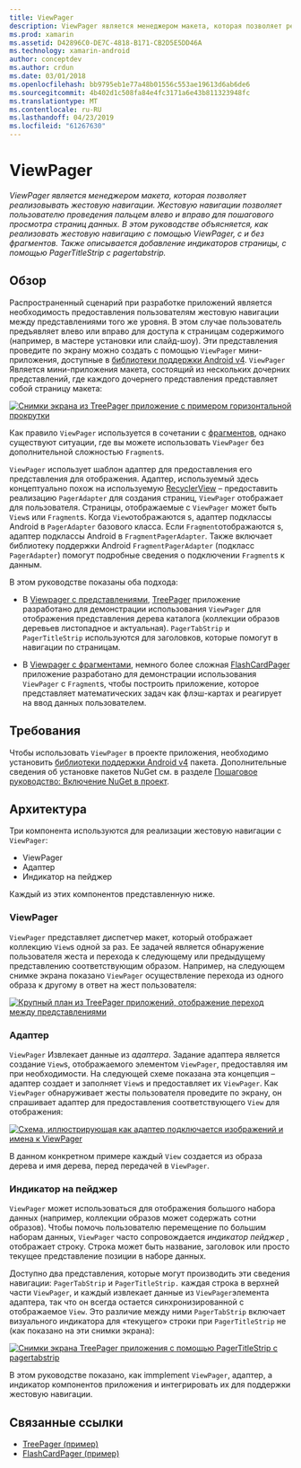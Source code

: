 ```yaml
---
title: ViewPager
description: ViewPager является менеджером макета, которая позволяет реализовывать жестовую навигации. Жестовую навигации позволяет пользователю проведения пальцем влево и вправо для пошагового просмотра страниц данных. В этом руководстве объясняется, как реализовать жестовую навигацию с помощью ViewPager, с и без фрагментов. Также описывается добавление индикаторов страницы, с помощью PagerTitleStrip с pagertabstrip.
ms.prod: xamarin
ms.assetid: D42896C0-DE7C-4818-B171-CB2D5E5DD46A
ms.technology: xamarin-android
author: conceptdev
ms.author: crdun
ms.date: 03/01/2018
ms.openlocfilehash: bb9795eb1e77a48b01556c553ae19613d6ab6de6
ms.sourcegitcommit: 4b402d1c508fa84e4fc3171a6e43b811323948fc
ms.translationtype: MT
ms.contentlocale: ru-RU
ms.lasthandoff: 04/23/2019
ms.locfileid: "61267630"
---
```

# <a name="viewpager"></a>ViewPager

_ViewPager является менеджером макета, которая позволяет реализовывать жестовую навигации. Жестовую навигации позволяет пользователю проведения пальцем влево и вправо для пошагового просмотра страниц данных. В этом руководстве объясняется, как реализовать жестовую навигацию с помощью ViewPager, с и без фрагментов. Также описывается добавление индикаторов страницы, с помощью PagerTitleStrip с pagertabstrip._

 
## <a name="overview"></a>Обзор

Распространенный сценарий при разработке приложений является необходимость предоставления пользователям жестовую навигации между представлениями того же уровня. В этом случае пользователь предъявляет влево или вправо для доступа к страницам содержимого (например, в мастере установки или слайд-шоу). Эти представления проведите по экрану можно создать с помощью `ViewPager` мини-приложения, доступные в [библиотеки поддержки Android v4](https://www.nuget.org/packages/Xamarin.Android.Support.v4/). `ViewPager` Является мини-приложения макета, состоящий из нескольких дочерних представлений, где каждого дочернего представления представляет собой страницу макета: 

[![Снимки экрана из TreePager приложение с примером горизонтальной прокрутки](images/01-intro-sml.png)](images/01-intro.png#lightbox)

Как правило `ViewPager` используется в сочетании с [фрагментов](https://developer.xamarin.com/guides/android/platform_features/fragments/), однако существуют ситуации, где вы можете использовать `ViewPager` без дополнительной сложностью `Fragment`s.

`ViewPager` использует шаблон адаптер для предоставления его представления для отображения. Адаптер, используемый здесь концептуально похож на используемую [RecyclerView](~/android/user-interface/layouts/recycler-view/index.md) &ndash; предоставить реализацию `PagerAdapter` для создания страниц, `ViewPager` отображает для пользователя. Страницы, отображаемые с `ViewPager` может быть `View`s или `Fragment`s. Когда `View`отображаются s, адаптер подклассы Android в `PagerAdapter` базового класса. Если `Fragment`отображаются s, адаптер подклассы Android в `FragmentPagerAdapter`. Также включает библиотеку поддержки Android `FragmentPagerAdapter` (подкласс `PagerAdapter`) помогут подробные сведения о подключении `Fragment`s к данным. 

В этом руководстве показаны оба подхода: 

-   В [Viewpager с представлениями](~/android/user-interface/controls/view-pager/viewpager-and-views.md), [TreePager](https://developer.xamarin.com/samples/monodroid/UserInterface/TreePager/) приложение разработано для демонстрации использования `ViewPager` для отображения представления дерева каталога (коллекции образов деревьев листопадное и актуальная). 
    `PagerTabStrip`  и `PagerTitleStrip` используются для заголовков, которые помогут в навигации по страницам.

-   В [Viewpager с фрагментами](~/android/user-interface/controls/view-pager/viewpager-and-fragments.md), немного более сложная [FlashCardPager](https://developer.xamarin.com/samples/monodroid/UserInterface/TreePager/) приложение разработано для демонстрации использования `ViewPager` с `Fragment`s, чтобы построить приложение, которое представляет математических задач как флэш-картах и реагирует на ввод данных пользователем. 


## <a name="requirements"></a>Требования

Чтобы использовать `ViewPager` в проекте приложения, необходимо установить [библиотеки поддержки Android v4](https://www.nuget.org/packages/Xamarin.Android.Support.v4/) пакета. Дополнительные сведения об установке пакетов NuGet см. в разделе [Пошаговое руководство: Включение NuGet в проект](https://docs.microsoft.com/visualstudio/mac/nuget-walkthrough). 

 
## <a name="architecture"></a>Архитектура

Три компонента используются для реализации жестовую навигации с `ViewPager`:

-   ViewPager
-   Адаптер
-   Индикатор на пейджер

Каждый из этих компонентов представленную ниже.



### <a name="viewpager"></a>ViewPager

`ViewPager` представляет диспетчер макет, который отображает коллекцию `View`s одной за раз. Ее задачей является обнаружение пользователя жеста и перехода к следующему или предыдущему представлению соответствующим образом. Например, на следующем снимке экрана показано `ViewPager` осуществление перехода из одного образа к другому в ответ на жест пользователя: 

[![Крупный план из TreePager приложений, отображение переход между представлениями](images/02-transition-sml.png)](images/02-transition.png#lightbox)


### <a name="adapter"></a>Адаптер

`ViewPager` Извлекает данные из *адаптера*. Задание адаптера является создание `View`s, отображаемого элементом `ViewPager`, предоставляя им при необходимости. На следующей схеме показана эта концепция &ndash; адаптер создает и заполняет `View`s и предоставляет их `ViewPager`. Как `ViewPager` обнаруживает жесты пользователя проведите по экрану, он спрашивает адаптер для предоставления соответствующего `View` для отображения: 

[![Схема, иллюстрирующая как адаптер подключается изображений и имена к ViewPager](images/03-adapter-sml.png)](images/03-adapter.png#lightbox)

В данном конкретном примере каждый `View` создается из образа дерева и имя дерева, перед передачей в `ViewPager`. 



### <a name="pager-indicator"></a>Индикатор на пейджер

`ViewPager` может использоваться для отображения большого набора данных (например, коллекции образов может содержать сотни образов). Чтобы помочь пользователю перемещение по большим наборам данных, `ViewPager` часто сопровождается *индикатор пейджер* , отображает строку. Строка может быть название, заголовок или просто текущее представление позиции в наборе данных. 

Доступно два представления, которые могут производить эти сведения навигации: `PagerTabStrip` и `PagerTitleStrip.` каждая строка в верхней части `ViewPager`, и каждый извлекает данные из `ViewPager`элемента адаптера, так что он всегда остается синхронизированной с отображаемое `View`. Это различие между ними `PagerTabStrip` включает визуального индикатора для «текущего» строки при `PagerTitleStrip` не (как показано на эти снимки экрана): 

[![Снимки экрана TreePager приложения с помощью PagerTitleStrip с pagertabstrip](images/04-comparison-sml.png)](images/04-comparison.png#lightbox)

В этом руководстве показано, как immplement `ViewPager`, адаптер, а индикатор компонентов приложения и интегрировать их для поддержки жестовую навигации. 



## <a name="related-links"></a>Связанные ссылки

- [TreePager (пример)](https://developer.xamarin.com/samples/monodroid/UserInterface/TreePager)
- [FlashCardPager (пример)](https://developer.xamarin.com/samples/monodroid/UserInterface/FlashCardPager)
